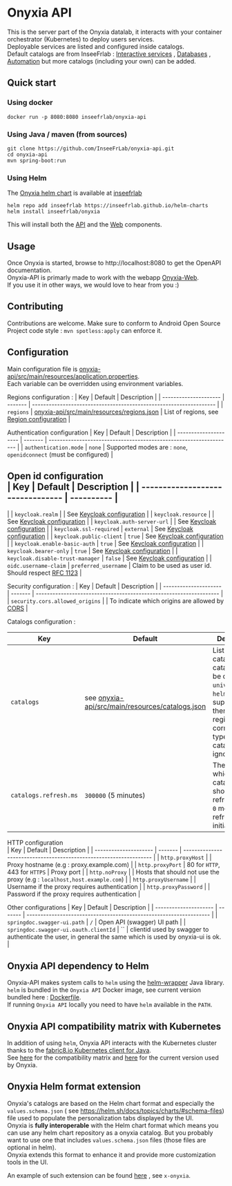 # Onyxia API

This is the server part of the Onyxia datalab, it interacts with your container orchestrator (Kubernetes) to deploy
users services.  
Deployable services are listed and configured inside catalogs.  
Default catalogs are from
InseeFrlab : [Interactive services](https://inseefrlab.github.io/helm-charts-interactive-services)
, [Databases](https://inseefrlab.github.io/helm-charts-databases)
, [Automation](https://inseefrlab.github.io/helm-charts-automation) but more catalogs (including your own) can be added.

## Quick start

### Using docker

```
docker run -p 8080:8080 inseefrlab/onyxia-api
```

### Using Java / maven (from sources)

```
git clone https://github.com/InseeFrLab/onyxia-api.git
cd onyxia-api
mvn spring-boot:run
```

### Using Helm

The [Onyxia helm chart](https://github.com/InseeFrLab/helm-charts/tree/master/charts/onyxia) is available
at [inseefrlab](https://github.com/InseeFrLab/helm-charts)

```
helm repo add inseefrlab https://inseefrlab.github.io/helm-charts
helm install inseefrlab/onyxia
```

This will install both the [API](https://github.com/InseeFrLab/onyxia-api) and
the [Web](https://github.com/inseefrlab/onyxia-web) components.

## Usage

Once Onyxia is started, browse to http://localhost:8080 to get the OpenAPI documentation.  
Onyxia-API is primarly made to work with the webapp [Onyxia-Web](https://github.com/inseefrlab/onyxia-web).  
If you use it in other ways, we would love to hear from you :)

## Contributing

Contributions are welcome.
Make sure to conform to Android Open Source Project code style : `mvn spotless:apply` can enforce it.

## Configuration

Main configuration file
is [onyxia-api/src/main/resources/application.properties](onyxia-api/src/main/resources/application.properties).  
Each variable can be overridden using environment variables.

Regions configuration :
| Key | Default | Description |
| --------------------- | ------- | ------------------------------------------------------------------ |
| `regions` | [onyxia-api/src/main/resources/regions.json](onyxia-api/src/main/resources/regions.json) | List of
regions, see [Region configuration](docs/region-configuration.md) |

Authentication configuration
| Key | Default | Description |
| --------------------- | ------- | ------------------------------------------------------------------ |
| `authentication.mode` | `none` | Supported modes are : `none`, `openidconnect` (must be configured) |

Open id configuration  
| Key | Default | Description |
| -------------------------------- | ---------- |
----------------------------------------------------------------------------------------------------------------------------------------

|
| `keycloak.realm` | |
See [Keycloak configuration](https://www.keycloak.org/docs/latest/securing_apps/#_java_adapter_config) |
| `keycloak.resource` | |
See [Keycloak configuration](https://www.keycloak.org/docs/latest/securing_apps/#_java_adapter_config) |
| `keycloak.auth-server-url` | |
See [Keycloak configuration](https://www.keycloak.org/docs/latest/securing_apps/#_java_adapter_config) |
| `keycloak.ssl-required` | `external` |
See [Keycloak configuration](https://www.keycloak.org/docs/latest/securing_apps/#_java_adapter_config) |
| `keycloak.public-client` | `true` |
See [Keycloak configuration](https://www.keycloak.org/docs/latest/securing_apps/#_java_adapter_config) |
| `keycloak.enable-basic-auth` | `true` |
See [Keycloak configuration](https://www.keycloak.org/docs/latest/securing_apps/#_java_adapter_config) |
| `keycloak.bearer-only` | `true` |
See [Keycloak configuration](https://www.keycloak.org/docs/latest/securing_apps/#_java_adapter_config) |
| `keycloak.disable-trust-manager` | `false` |
See [Keycloak configuration](https://www.keycloak.org/docs/latest/securing_apps/#_java_adapter_config) |
| `oidc.username-claim` | `preferred_username` | Claim to be used as user id. Should respect [RFC 1123](https://kubernetes.io/docs/concepts/overview/working-with-objects/names/#dns-label-names) |

Security configuration :
| Key | Default | Description |
| --------------------- | ------- | ------------------------------------------------------------------ |
| `security.cors.allowed_origins` | | To indicate which origins are allowed
by [CORS](https://developer.mozilla.org/en-US/docs/Web/HTTP/CORS) |

Catalogs configuration :

| Key | Default | Description |
| --------------------- | ---------------------------------------------------------------------------------------------- | --------------------------------------------------------------------------------------------------------------------------------------------------------------------- |
| `catalogs` | see [onyxia-api/src/main/resources/catalogs.json](onyxia-api/src/main/resources/catalogs.json) | List of catalogs. Each catalog can be of type `universe` or `helm`. Mixing is supported. If there is no region of corresponding type then the catalog will be ignored |
| `catalogs.refresh.ms` | `300000` (5 minutes) | The rate at which the catalogs should be refreshed. `<= 0` means no refreshs after initial loading |

HTTP configuration  
| Key | Default | Description |
| --------------------- | ------- | ------------------------------------------------------------------ |
| `http.proxyHost` | | Proxy hostname (e.g : proxy.example.com) |
| `http.proxyPort` | 80 for `HTTP`, 443 for `HTTPS` | Proxy port |
| `http.noProxy` | | Hosts that should not use the proxy (e.g : `localhost,host.example.com`) |
| `http.proxyUsername` | | Username if the proxy requires authentication |
| `http.proxyPassword` | | Password if the proxy requires authentication |

Other configurations
| Key | Default | Description |
| --------------------- | ------- | ------------------------------------------------------------------ |
| `springdoc.swagger-ui.path` | `/` | Open API (swagger) UI path |
| `springdoc.swagger-ui.oauth.clientId` | `` | clientid used by swagger to authenticate the user, in general the same
which is used by onyxia-ui is ok. |

## Onyxia API dependency to Helm

Onyxia-API makes system calls to `helm` using the [helm-wrapper](helm-wrapper) Java library.  
`helm` is bundled in the `Onyxia API` Docker image, see current version bundled
here : [Dockerfile](onyxia-api/Dockerfile).  
If running `Onyxia API` locally you need to have `helm` available in the `PATH`.

## Onyxia API compatibility matrix with Kubernetes

In addition of using `helm`, Onyxia API interacts with the Kubernetes cluster thanks to
the [fabric8.io Kubernetes client for Java](https://github.com/fabric8io/kubernetes-client).  
See [here](https://github.com/fabric8io/kubernetes-client#kubernetes-compatibility-matrix) for the compatibility matrix
and [here](helm-wrapper/pom.xml#L19) for the current version used by Onyxia.

## Onyxia Helm format extension

Onyxia's catalogs are based on the Helm chart format and especially the `values.schema.json` (
see https://helm.sh/docs/topics/charts/#schema-files) file used to populate the personalization tabs displayed by the
UI.  
Onyxia is **fully interoperable** with the Helm chart format which means you can use any helm chart repository as a
onyxia catalog. But you probably want to use one that includes `values.schema.json` files (those files are optional in
helm).  
Onyxia extends this format to enhance it and provide more customization tools in the UI.

An example of such extension can be
found [here](https://github.com/InseeFrLab/helm-charts-interactive-services/blob/main/charts/jupyter-python/values.schema.json#L190)
, see `x-onyxia`.